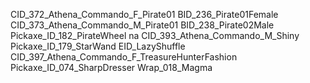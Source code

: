 CID_372_Athena_Commando_F_Pirate01
BID_236_Pirate01Female
CID_373_Athena_Commando_M_Pirate01
BID_238_Pirate02Male
Pickaxe_ID_182_PirateWheel
na
CID_393_Athena_Commando_M_Shiny
Pickaxe_ID_179_StarWand
EID_LazyShuffle
CID_397_Athena_Commando_F_TreasureHunterFashion
Pickaxe_ID_074_SharpDresser
Wrap_018_Magma
